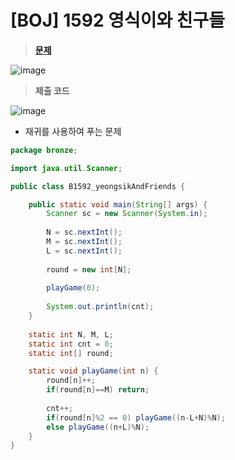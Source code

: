 # [BOJ] 1592 영식이와 친구들
> **[문제](https://www.acmicpc.net/problem/1592)**
> 
![image](https://user-images.githubusercontent.com/80896077/174943538-480db706-18f0-49a1-9510-e4589c231d38.png)

> **제출 코드**
> 
![image](https://user-images.githubusercontent.com/80896077/174943565-38d75587-26c1-403a-b598-afab11b4482e.png)
- 재귀를 사용하여 푸는 문제

```java
package bronze;

import java.util.Scanner;

public class B1592_yeongsikAndFriends {

	public static void main(String[] args) {
		Scanner sc = new Scanner(System.in);
		
		N = sc.nextInt();
		M = sc.nextInt();
		L = sc.nextInt();
		
		round = new int[N];
		
		playGame(0);
		
		System.out.println(cnt);
	}
	
	static int N, M, L;
	static int cnt = 0;
	static int[] round;

	static void playGame(int n) {
		round[n]++;
		if(round[n]==M) return;
		
		cnt++;
		if(round[n]%2 == 0) playGame((n-L+N)%N);
		else playGame((n+L)%N);
	}
}
```
